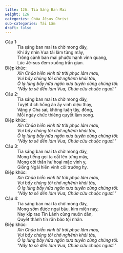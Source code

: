 ```yaml
---
title: 126. Tia Sáng Ban Mai
weight: 126
categories: Chúa Jêsus Christ
sub-categories: Tái Lâm
draft: false
---
```

<dl><dt>Câu 1:</dt><dd data-verse="1">Tia sáng ban mai ta chờ mong đây, <br/>Khi ấy nhìn Vua tái lâm từng mây, <br/>Trông cảnh ban mai phước hạnh vinh quang, <br/>Lúc Jê-sus đem xuống trần gian. </dd><dt>Điệp khúc:</dt><dd data-chorus="1"><em>Xin Chúa hiển vinh từ trời phục lâm mau, <br/>Vui bấy chúng tôi chờ nghênh khải tâu, <br/>Ô lạ lùng bấy hứa ngôn xưa tuyên cùng chúng tôi: <br/>"Nầy ta sẽ đến làm Vua, Chúa cứu chuộc ngươi." </em></dd><dt>Câu 2:</dt><dd data-verse="2">Tia sáng ban mai ta chờ mong đây, <br/>Tuyệt đích hồng ân ấy vinh diệu thay, <br/>Vâng ý Cha sai, không luận tây, đông, <br/>Mỗi ngày chức thiêng quyết làm xong. </dd><dt>Điệp khúc:</dt><dd data-chorus="1"><em>Xin Chúa hiển vinh từ trời phục lâm mau, <br/>Vui bấy chúng tôi chờ nghênh khải tâu, <br/>Ô lạ lùng bấy hứa ngôn xưa tuyên cùng chúng tôi: <br/>"Nầy ta sẽ đến làm Vua, Chúa cứu chuộc ngươi." </em></dd><dt>Câu 3:</dt><dd data-verse="3">Tia sáng ban mai ta chờ mong đây, <br/>Mong tiếng gọi ta cất lên từng mây, <br/>Mong cởi thân hư hoại mặc vinh y, <br/>Giống Ngài hiển vinh cõi trường hy. </dd><dt>Điệp khúc:</dt><dd data-chorus="1"><em>Xin Chúa hiển vinh từ trời phục lâm mau, <br/>Vui bấy chúng tôi chờ nghênh khải tâu, <br/>Ô lạ lùng bấy hứa ngôn xưa tuyên cùng chúng tôi: <br/>"Nầy ta sẽ đến làm Vua, Chúa cứu chuộc ngươi." </em></dd><dt>Câu 4:</dt><dd data-verse="4">Tia sáng ban mai ta chờ mong đây, <br/>Mong sớm được ngai báu, kim miện nay, <br/>Nay kíp rao Tin Lành cùng muôn dân, <br/>Quyết thành tín răn bảo tội nhân. </dd><dt>Điệp khúc:</dt><dd data-chorus="1"><em>Xin Chúa hiển vinh từ trời phục lâm mau, <br/>Vui bấy chúng tôi chờ nghênh khải tâu, <br/>Ô lạ lùng bấy hứa ngôn xưa tuyên cùng chúng tôi: <br/>"Nầy ta sẽ đến làm Vua, Chúa cứu chuộc ngươi." </em></dd></dl>